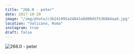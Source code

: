 ```yaml
---
title: "266.0 - peter"
date: 2017-10-20
image: "/img/photo/c3b241995a24641e0d09d5f536884aad.jpg"
location: "Vaticano, Roma"
instagram: true
draft: false
---
```


![266.0 - peter](/img/photo/c3b241995a24641e0d09d5f536884aad.jpg)

